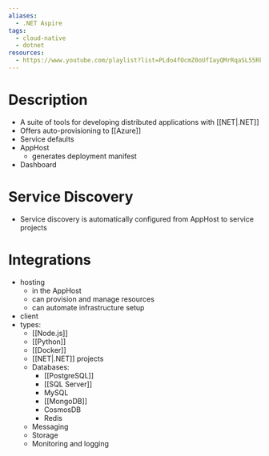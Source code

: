 ```yaml
---
aliases:
  - .NET Aspire
tags:
  - cloud-native
  - dotnet
resources:
  - https://www.youtube.com/playlist?list=PLdo4fOcmZ0oUfIayQMrRqaSL55Rkck-GD
---
```

# Description
- A suite of tools for developing distributed applications with [[NET|.NET]]
- Offers auto-provisioning to [[Azure]]
- Service defaults
- AppHost
	- generates deployment manifest
- Dashboard
# Service Discovery
- Service discovery is automatically configured from AppHost to service projects
# Integrations
- hosting
	- in the AppHost
	- can provision and manage resources
	- can automate infrastructure setup
- client
- types:
	- [[Node.js]]
	- [[Python]]
	- [[Docker]]
	- [[NET|.NET]] projects
	- Databases:
		- [[PostgreSQL]]
		- [[SQL Server]]
		- MySQL
		- [[MongoDB]]
		- CosmosDB
		- Redis
	- Messaging
	- Storage
	- Monitoring and logging